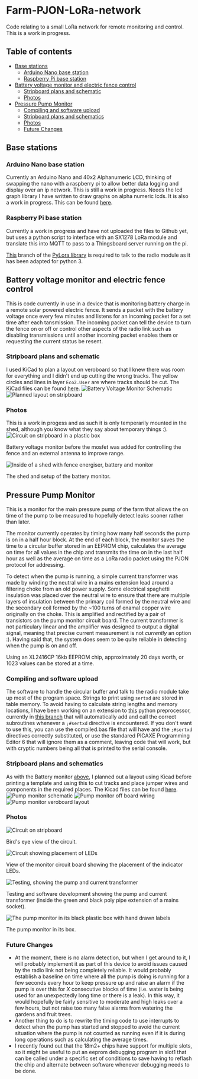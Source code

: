 # Farm-PJON-LoRa-network <!-- omit in toc -->
Code relating to a small LoRa network for remote monitoring and control.
This is a work in progress.

## Table of contents <!-- omit in toc -->
- [Base stations](#base-stations)
  - [Arduino Nano base station](#arduino-nano-base-station)
  - [Raspberry Pi base station](#raspberry-pi-base-station)
- [Battery voltage monitor and electric fence control](#battery-voltage-monitor-and-electric-fence-control)
  - [Stripboard plans and schematic](#stripboard-plans-and-schematic)
  - [Photos](#photos)
- [Pressure Pump Monitor](#pressure-pump-monitor)
  - [Compiling and software upload](#compiling-and-software-upload)
  - [Stripboard plans and schematics](#stripboard-plans-and-schematics)
  - [Photos](#photos-1)
  - [Future Changes](#future-changes)

## Base stations
### Arduino Nano base station
Currently an Arduino Nano and 40x2 Alphanumeric LCD, thinking of swapping the nano with a raspberry pi to allow better data logging and display over an ip network.
This is still a work in progress.
Needs the lcd graph library I have written to draw graphs on alpha numeric lcds. It is also a work in progress. This can be found [here](https://github.com/jgOhYeah/LCDGraph).

### Raspberry Pi base station
Currently a work in progress and have not uploaded the files to Github yet, but uses a python script to interface with an SX1278 LoRa module and translate this into MQTT to pass to a Thingsboard server running on the pi.

[This](https://github.com/hnlichong/PyLora/tree/py35) branch of the [PyLora library](https://github.com/Inteform/PyLora) is required to talk to the radio module as it has been adapted for python 3.

## Battery voltage monitor and electric fence control
This is code currently in use in a device that is monitoring battery charge in a remote solar powered electric fence. It sends a packet with the battery voltage once every few minutes and listens for an incoming packet for a set time after each tansmission. The incoming packet can tell the device to turn the fence on or off or control other aspects of the radio link such as disabling transmissions until another incoming packet enables them or requesting the current status be resent.

### Stripboard plans and schematic
I used KiCad to plan a layout on veroboard so that I knew there was room for everything and I didn't end up cutting the wrong tracks. The yellow circles and lines in layer `Eco2.User` are where tracks should be cut. The KiCad files can be found [here](BatteryVoltageMonitor/BatteryMonitorVeroboardLayout).
![Battery Voltage Monitor Schematic](Pictures/BatteryMonitorSchematic.png)
![Planned layout on stripboard](Pictures/BatteryMonitorVeroboardLayout.svg)

### Photos
This is a work in progess and as such it is only temperarily mounted in the shed, although you know what they say about temporary things :).
![Circuit on stripboard in a plastic box](Pictures/BatteryMonitor.jpg)

Battery voltage monitor before the mosfet was added for controlling the fence and an external antenna to improve range.

![Inside of a shed with fence energiser, battery and monitor](Pictures/ShedInside.jpg)

The shed and setup of the battery monitor.

## Pressure Pump Monitor
This is a monitor for the main pressure pump of the farm that allows the on time of the pump to be measured to hopefully detect leaks sooner rather than later.

The monitor currently operates by timing how many half seconds the pump is on in a half hour block. At the end of each block, the monitor saves the time to a circular buffer stored in an EEPROM chip, calculates the average on time for all values in the chip and transmits the time on in the last half hour as well as the average on time as a LoRa radio packet using the PJON protocol for addressing.

To detect when the pump is running, a simple current transformer was made by winding the neutral wire in a mains extension lead around a filtering choke from an old power supply. Some electrical spaghetti insulation was placed over the neutral wire to ensure that there are multiple layers of insulation between the primary coil formed by the neutral wire and the secondary coil formed by the ~100 turns of enamal copper wire originally on the choke. This is amplified and rectified by a pair of transistors on the pump monitor circuit board. The current transformer is not particulary linear and the amplifier was designed to output a digital signal, meaning that precise current measurement is not *currently* an option :). Having said that, the system does seem to be quite reliable in detecting when the pump is on and off.

Using an XL2416CP 16kb EEPROM chip, approximately 20 days worth, or 1023 values can be stored at a time.

### Compiling and software upload
The software to handle the circular buffer and talk to the radio module take up most of the program space. Strings to print using `sertxd` are stored in table memory. To avoid having to calculate string lengths and memory locations, I have been working on an extension to [this](https://github.com/Patronics/PicaxePreprocess) python preprocessor, currently in [this branch](https://github.com/jgOhYeah/PicaxePreprocess/tree/sertxdTableExtension) that will automatically add and call the correct subroutines whenever a `;#sertxd` directive is encountered. If you don't want to use this, you can use the compiled.bas file that will have and the `;#sertxd` directives correctly substituted, or use the standared PICAXE Programming Editor 6 that will ignore them as a comment, leaving code that will work, but with cryptic numbers being all that is printed to the serial console.

### Stripboard plans and schematics
As with the Battery monitor [above](#stripboard-plans-and-schematic), I planned out a layout using Kicad before printing a template and using this to cut tracks and place jumper wires and components in the required places. The Kicad files can be found [here](PumpMonitor/PumpMonitorVeroboardLayout/).
![Pump monitor schematic](Pictures/PumpMonitorSchematic.png)
![Pump monitor off board wiring](Pictures/PumpMonitorExternalConnections.png)
![Pump monitor veroboard layout](Pictures/PumpMonitorVeroboardLayout.svg)

### Photos
![Circuit on stripboard](Pictures/PumpMonitorPCB.jpg)

Bird's eye view of the circuit.

![Circuit showing placement of LEDs](Pictures/PumpMonitorSide.jpg)

View of the monitor circuit board showing the placement of the indicator LEDs.

![Testing, showing the pump and current transformer](Pictures/PumpMonitorTesting.jpg)

Testing and software development showing the pump and current transformer (inside the green and black poly pipe extension of a mains socket).

![The pump monitor in its black plastic box with hand drawn labels](Pictures/PumpMonitorComplete.jpg)

The pump monitor in its box.

### Future Changes
- At the moment, there is no alarm detection, but when I get around to it, I will probably implement it as part of this device to avoid issues caused by the radio link not being completely reliable. It would probably establish a baseline on time where all the pump is doing is running for a few seconds every hour to keep pressure up and raise an alarm if the pump is over this for *X* consecutive blocks of time (i.e. water is being used for an unexpectedly long time or there is a leak). In this way, it would hopefully be fairly sensitive to moderate and high leaks over a few hours, but not raise too many false alarms from watering the gardens and fruit trees.
- Another thing to do is to rewrite the timing code to use interrupts to detect when the pump has started and stopped to avoid the current situation where the pump is not counted as running even if it is during long operations such as calculating the average times.
- I recently found out that the 18m2+ chips have support for multiple slots, so it might be useful to put an eeprom debugging program in slot1 that can be called under a specific set of conditions to save having to reflash the chip and alternate between software whenever debugging needs to be done.
